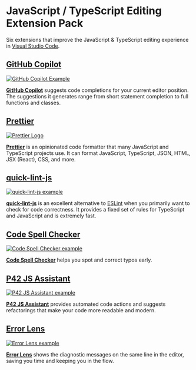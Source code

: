 # JavaScript / TypeScript Editing Extension Pack
Six extensions that improve the JavaScript & TypeScript editing experience in [Visual Studio Code](https://code.visualstudio.com/). 

<!-- [Learn more in this blog post](https://p42.ai/blog/TODO). -->

## [GitHub Copilot](https://marketplace.visualstudio.com/items?itemName=GitHub.copilot&ssr=false)
[![GitHub Copilot Example](https://p42.ai/image/blog/2022-11-01-6-vs-code-extensions-for-productive-javascript-and-typescript-editing/copilot.png)](https://marketplace.visualstudio.com/items?itemName=GitHub.copilot&ssr=false)

**[GitHub Copilot](https://marketplace.visualstudio.com/items?itemName=GitHub.copilot)** suggests code completions for your current editor position. The suggestions it generates range from short statement completion to full functions and classes.

## [Prettier](https://marketplace.visualstudio.com/items?itemName=esbenp.prettier-vscode&ssr=false)
[![Prettier Logo](https://p42.ai/image/blog/2022-11-01-6-vs-code-extensions-for-productive-javascript-and-typescript-editing/prettier.png)](https://marketplace.visualstudio.com/items?itemName=esbenp.prettier-vscode&ssr=false)

**[Prettier](https://prettier.io/)** is an opinionated code formatter that many JavaScript and TypeScript projects use. It can format JavaScript, TypeScript, JSON, HTML, JSX (React), CSS, and more. 

## [quick-lint-js](https://marketplace.visualstudio.com/items?itemName=quick-lint.quick-lint-js&ssr=false)
[![quick-lint-js example](https://p42.ai/image/blog/2022-11-01-6-vs-code-extensions-for-productive-javascript-and-typescript-editing/quick-lint-js.png)](https://marketplace.visualstudio.com/items?itemName=quick-lint.quick-lint-js&ssr=false)

**[quick-lint-js](https://quick-lint-js.com/)** is an excellent alternative to [ESLint](https://eslint.org/) when you primarily want to check for code correctness. It provides a fixed set of rules for TypeScript and JavaScript and is extremely fast. 

## [Code Spell Checker](https://marketplace.visualstudio.com/items?itemName=streetsidesoftware.code-spell-checker&ssr=false)
[![Code Spell Checker example](https://p42.ai/image/blog/2022-11-01-6-vs-code-extensions-for-productive-javascript-and-typescript-editing/code-spell-checker.png)](https://marketplace.visualstudio.com/items?itemName=streetsidesoftware.code-spell-checker&ssr=false)

**[Code Spell Checker](https://marketplace.visualstudio.com/items?itemName=streetsidesoftware.code-spell-checker&ssr=false)** helps you spot and correct typos early.

## [P42 JS Assistant](https://marketplace.visualstudio.com/items?itemName=p42ai.refactor&ssr=false)
[![P42 JS Assistant example](https://p42.ai/image/blog/2022-11-01-6-vs-code-extensions-for-productive-javascript-and-typescript-editing/p42-js-assistant.png)](https://marketplace.visualstudio.com/items?itemName=p42ai.refactor&ssr=false)

**[P42 JS Assistant](https://marketplace.visualstudio.com/items?itemName=p42ai.refactor&ssr=false)** provides automated code actions and suggests refactorings that make your code more readable and modern.

## [Error Lens](https://marketplace.visualstudio.com/items?itemName=usernamehw.errorlens&ssr=false)
[![Error Lens example](https://p42.ai/image/blog/2022-11-01-6-vs-code-extensions-for-productive-javascript-and-typescript-editing/error-lens.png)](https://marketplace.visualstudio.com/items?itemName=usernamehw.errorlens&ssr=false)

**[Error Lens](https://marketplace.visualstudio.com/items?itemName=usernamehw.errorlens&ssr=false)** shows the diagnostic messages on the same line in the editor, saving you time and keeping you in the flow.
